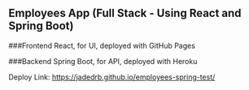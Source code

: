 ## Employees App (Full Stack - Using React and Spring Boot)

###Frontend 
React, for UI, deployed with GitHub Pages 

###Backend
Spring Boot, for API, deployed with Heroku

Deploy Link: https://jadedrb.github.io/employees-spring-test/


